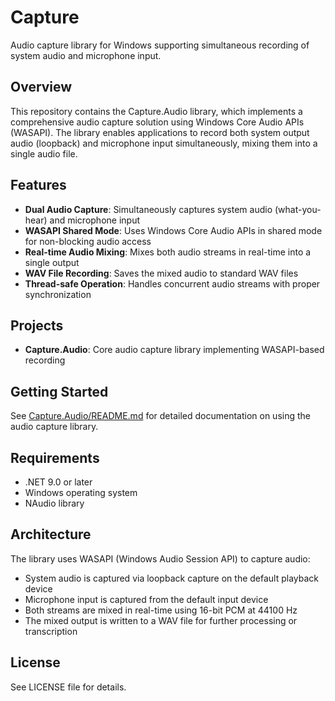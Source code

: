 # Capture

Audio capture library for Windows supporting simultaneous recording of system audio and microphone input.

## Overview

This repository contains the Capture.Audio library, which implements a comprehensive audio capture solution using Windows Core Audio APIs (WASAPI). The library enables applications to record both system output audio (loopback) and microphone input simultaneously, mixing them into a single audio file.

## Features

- **Dual Audio Capture**: Simultaneously captures system audio (what-you-hear) and microphone input
- **WASAPI Shared Mode**: Uses Windows Core Audio APIs in shared mode for non-blocking audio access
- **Real-time Audio Mixing**: Mixes both audio streams in real-time into a single output
- **WAV File Recording**: Saves the mixed audio to standard WAV files
- **Thread-safe Operation**: Handles concurrent audio streams with proper synchronization

## Projects

- **Capture.Audio**: Core audio capture library implementing WASAPI-based recording

## Getting Started

See [Capture.Audio/README.md](Capture.Audio/README.md) for detailed documentation on using the audio capture library.

## Requirements

- .NET 9.0 or later
- Windows operating system
- NAudio library

## Architecture

The library uses WASAPI (Windows Audio Session API) to capture audio:
- System audio is captured via loopback capture on the default playback device
- Microphone input is captured from the default input device
- Both streams are mixed in real-time using 16-bit PCM at 44100 Hz
- The mixed output is written to a WAV file for further processing or transcription

## License

See LICENSE file for details.